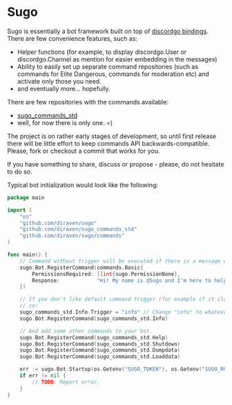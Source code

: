 # Sugo

Sugo is essentially a bot framework built on top of [discordgo bindings](https://github.com/bwmarrin/discordgo). There are few convenience features, such as:

- Helper functions (for example, to display discordgo.User or discordgo.Channel as mention for easier embedding in the messages)
- Ability to easily set up separate command repositories (such as commands for Elite Dangerous, commands for moderation etc) and activate only those you need.
- and eventually more... hopefully.

There are few repositories with the commands available:
- [sugo_commands_std](https://github.com/diraven/sugo_commands_std)
- well, for now there is only one. =)

The project is on rather early stages of development, so until first release there will be little effort to keep commands API backwards-compatible. Please, fork or checkout a commit that works for you.

If you have something to share, discuss or propose - please, do not hesitate to do so.

Typical bot initialization would look like the following:

```go
package main

import (
	"os"
	"github.com/diraven/sugo"
	"github.com/diraven/sugo_commands_std"
	"github.com/diraven/sugo/commands"
)

func main() {
	// Command without trigger will be executed if there is a message with bot mention and nothing else.
	sugo.Bot.RegisterCommand(commands.Basic{
		PermissionsRequired: []int{sugo.PermissionNone},
		Response:            "Hi! My name is @Sugo and I'm here to help you out... Try `@sugo help` for more info.",
	})

	// If you don't like default command trigger (for example if it clashes with some other one), you can change it like
	// so:
	sugo_commands_std.Info.Trigger = "info" // Change "info" to whatever you see appropriate.
	sugo.Bot.RegisterCommand(sugo_commands_std.Info)

	// And add some other commands to your bot.
	sugo.Bot.RegisterCommand(sugo_commands_std.Help)
	sugo.Bot.RegisterCommand(sugo_commands_std.Shutdown)
	sugo.Bot.RegisterCommand(sugo_commands_std.Dumpdata)
	sugo.Bot.RegisterCommand(sugo_commands_std.Loaddata)

	err := sugo.Bot.Startup(os.Getenv("SUGO_TOKEN"), os.Getenv("SUGO_ROOT_UID"))
	if err != nil {
		// TODO: Report error.
	}
}
```
